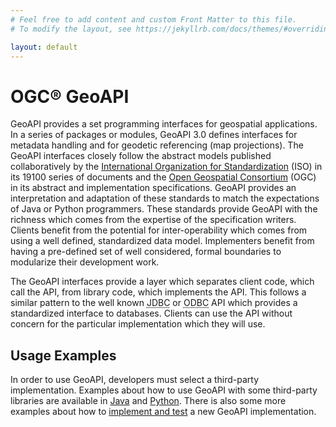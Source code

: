 ```yaml
---
# Feel free to add content and custom Front Matter to this file.
# To modify the layout, see https://jekyllrb.com/docs/themes/#overriding-theme-defaults

layout: default
---
```


# OGC® GeoAPI

GeoAPI provides a set programming interfaces for geospatial applications.
In a series of packages or modules, GeoAPI 3.0 defines interfaces for metadata handling
and for geodetic referencing (map projections).
The GeoAPI interfaces closely follow the abstract models published collaboratively by the
[International Organization for Standardization](https://www.isotc211.org/) (ISO) in its 19100 series of documents
and the [Open Geospatial Consortium](https://www.ogc.org/) (OGC) in its abstract and implementation specifications.
GeoAPI provides an interpretation and adaptation of these standards
to match the expectations of Java or Python programmers.
These standards provide GeoAPI with the richness which comes from the expertise of the specification writers.
Clients benefit from the potential for inter-operability which comes from using a well defined, standardized data model.
Implementers benefit from having a pre-defined set of well considered,
formal boundaries to modularize their development work.

The GeoAPI interfaces provide a layer which separates client code, which call the API,
from library code, which implements the API.
This follows a similar pattern to the well known
<abbr title="Java Database Connectivity">JDBC</abbr> or
<abbr title="Open Database Connectivity">ODBC</abbr> API
which provides a standardized interface to databases.
Clients can use the API without concern for the particular implementation which they will use.

## Usage Examples

In order to use GeoAPI, developers must select a third-party implementation.
Examples about how to use GeoAPI with some third-party libraries are available
in [Java](java/examples/index.html) and [Python](python/examples/index.html).
There is also some more examples about how to [implement and test](java/examples/index.html)
a new GeoAPI implementation.
